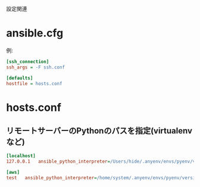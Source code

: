 設定関連

# ansible.cfg

例:

~~~ini
[ssh_connection]
ssh_args = -F ssh.conf

[defaults]
hostfile = hosts.conf
~~~


# hosts.conf

## リモートサーバーのPythonのパスを指定(virtualenvなど)

~~~ini
[localhost]
127.0.0.1   ansible_python_interpreter=/Users/hide/.anyenv/envs/pyenv/versions/ansibleenv/bin/python

[aws]
test   ansible_python_interpreter=/home/system/.anyenv/envs/pyenv/versions/awsenv/bin/python
~~~
